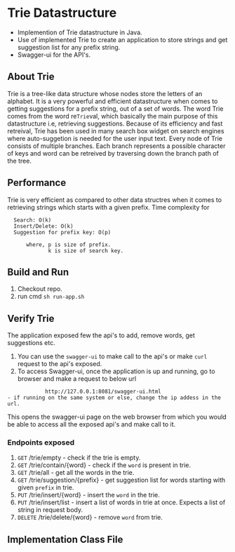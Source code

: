 # Trie Datastructure

- Implemention of Trie datastructure in Java.
- Use of implemented Trie to create an application to store strings and get suggestion list for any prefix string.
- Swagger-ui for the API's.

## About Trie
Trie is a tree-like data structure whose nodes store the letters of an alphabet. It is a very powerful and efficient datastructure when comes to getting suggestions for a prefix string, out of a set of words. The word Trie comes from the word re`Trie`val, which basically the main purpose of this datastructure i.e, retrieving suggestions. Because of its efficiency and fast retreival, Trie has been used in many search box widget on search engines where auto-suggetion is needed for the user input text.
Every node of Trie consists of multiple branches. Each branch represents a possible character of keys and word can be retreived by traversing down the branch path of the tree.

## Performance
Trie is very efficient as compared to other data structres when it comes to retrieving strings which starts with a given prefix.
Time complexity for 
```
  Search: O(k)   
  Insert/Delete: O(k)
  Suggestion for prefix key: O(p)   
        
      where, p is size of prefix.
             k is size of search key.
 ````
                

## Build and Run
1. Checkout repo.
2. run cmd `sh run-app.sh`


## Verify Trie
The application exposed few the api's to add, remove words, get suggestions etc.
1. You can use the `swagger-ui` to make call to the api's or make `curl` request to the api's exposed.
2. To access Swagger-ui, once the application is up and running, go to browser and make a request to below url
```
            http://127.0.0.1:8081/swagger-ui.html
- if running on the same system or else, change the ip addess in the url.
``` 
   This opens the swagger-ui page on the web browser from which you would be able to access all the exposed api's and make call to it. 

### Endpoints exposed
1. `GET`    /trie/empty                         - check if the trie is empty. 
2. `GET`    /trie/contain/{word}                - check if the `word` is present in trie.
3. `GET`    /trie/all                           - get all the words in the trie.
4. `GET`    /trie/suggestion/{prefix}           - get suggestion list for words starting with given `prefix` in trie.
5. `PUT`    /trie/insert/{word}                 - insert the `word` in the trie.
6. `PUT`    /trie/insert/list                   - insert a list of words in trie at once. Expects a list of string in request body.
7. `DELETE` /trie/delete/{word}                 - remove `word` from trie. 

## Implementation Class File
